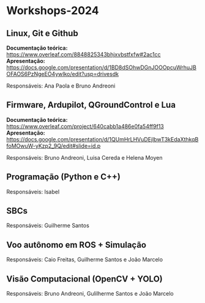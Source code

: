 # Workshops-2024

## Linux, Git e Github
**Documentação teórica:** https://www.overleaf.com/8848825343bhjxvbstfxfw#2ac1cc <br />
**Apresentação:** https://docs.google.com/presentation/d/1BD8dSOhwDGnJOOOpcuWrhuJBOFAOS6PzNgeEO4ywIko/edit?usp=drivesdk

Responsáveis: Ana Paola e Bruno Andreoni


## Firmware, Ardupilot, QGroundControl e Lua
**Documentação teórica:** https://www.overleaf.com/project/640cabb1a486e0fa54ff9f13 <br />
**Apresentação:** https://docs.google.com/presentation/d/1QUmHrLHVuDEjlbwT3kEdaXthkqBfoMOwuW-yKzp2_9Q/edit#slide=id.p

Responsáveis: Bruno Andreoni, Luisa Cereda e Helena Moyen

## Programação (Python e C++)
Responsáveis: Isabel

## SBCs
Responsáveis: Guilherme Santos

## Voo autônomo em ROS + Simulação
Responsáveis: Caio Freitas, Guilherme Santos e João Marcelo

## Visão Computacional (OpenCV + YOLO)
Responsáveis: Bruno Andreoni, Gulilherme Santos e João Marcelo
